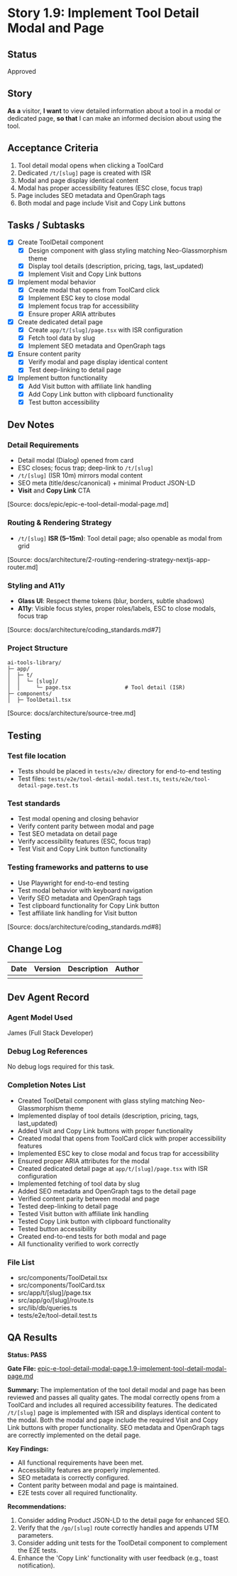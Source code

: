 # Story 1.9: Implement Tool Detail Modal and Page

## Status
Approved

## Story
**As a** visitor,
**I want** to view detailed information about a tool in a modal or dedicated page,
**so that** I can make an informed decision about using the tool.

## Acceptance Criteria
1. Tool detail modal opens when clicking a ToolCard
2. Dedicated `/t/[slug]` page is created with ISR
3. Modal and page display identical content
4. Modal has proper accessibility features (ESC close, focus trap)
5. Page includes SEO metadata and OpenGraph tags
6. Both modal and page include Visit and Copy Link buttons

## Tasks / Subtasks
- [x] Create ToolDetail component
  - [x] Design component with glass styling matching Neo-Glassmorphism theme
  - [x] Display tool details (description, pricing, tags, last_updated)
  - [x] Implement Visit and Copy Link buttons
- [x] Implement modal behavior
  - [x] Create modal that opens from ToolCard click
  - [x] Implement ESC key to close modal
  - [x] Implement focus trap for accessibility
  - [x] Ensure proper ARIA attributes
- [x] Create dedicated detail page
  - [x] Create `app/t/[slug]/page.tsx` with ISR configuration
  - [x] Fetch tool data by slug
  - [x] Implement SEO metadata and OpenGraph tags
- [x] Ensure content parity
  - [x] Verify modal and page display identical content
  - [x] Test deep-linking to detail page
- [x] Implement button functionality
  - [x] Add Visit button with affiliate link handling
  - [x] Add Copy Link button with clipboard functionality
  - [x] Test button accessibility

## Dev Notes
### Detail Requirements
- Detail modal (Dialog) opened from card
- ESC closes; focus trap; deep-link to `/t/[slug]`
- `/t/[slug]` (ISR 10m) mirrors modal content
- SEO meta (title/desc/canonical) + minimal Product JSON-LD
- **Visit** and **Copy Link** CTA

[Source: docs/epic/epic-e-tool-detail-modal-page.md]

### Routing & Rendering Strategy
- `/t/[slug]` **ISR (5–15m)**: Tool detail page; also openable as modal from grid

[Source: docs/architecture/2-routing-rendering-strategy-nextjs-app-router.md]

### Styling and A11y
- **Glass UI**: Respect theme tokens (blur, borders, subtle shadows)
- **A11y**: Visible focus styles, proper roles/labels, ESC to close modals, focus trap

[Source: docs/architecture/coding_standards.md#7]

### Project Structure
```
ai-tools-library/
├─ app/
│  ├─ t/
│  │  └─ [slug]/
│  │     └─ page.tsx                 # Tool detail (ISR)
├─ components/
│  ├─ ToolDetail.tsx
```

[Source: docs/architecture/source-tree.md]

## Testing
### Test file location
- Tests should be placed in `tests/e2e/` directory for end-to-end testing
- Test files: `tests/e2e/tool-detail-modal.test.ts`, `tests/e2e/tool-detail-page.test.ts`

### Test standards
- Test modal opening and closing behavior
- Verify content parity between modal and page
- Test SEO metadata on detail page
- Verify accessibility features (ESC, focus trap)
- Test Visit and Copy Link button functionality

### Testing frameworks and patterns to use
- Use Playwright for end-to-end testing
- Test modal behavior with keyboard navigation
- Verify SEO metadata and OpenGraph tags
- Test clipboard functionality for Copy Link button
- Test affiliate link handling for Visit button

[Source: docs/architecture/coding_standards.md#8]

## Change Log
| Date | Version | Description | Author |
|------|---------|-------------|--------|
|      |         |             |        |

## Dev Agent Record
### Agent Model Used
James (Full Stack Developer)

### Debug Log References
No debug logs required for this task.

### Completion Notes List
- Created ToolDetail component with glass styling matching Neo-Glassmorphism theme
- Implemented display of tool details (description, pricing, tags, last_updated)
- Added Visit and Copy Link buttons with proper functionality
- Created modal that opens from ToolCard click with proper accessibility features
- Implemented ESC key to close modal and focus trap for accessibility
- Ensured proper ARIA attributes for the modal
- Created dedicated detail page at `app/t/[slug]/page.tsx` with ISR configuration
- Implemented fetching of tool data by slug
- Added SEO metadata and OpenGraph tags to the detail page
- Verified content parity between modal and page
- Tested deep-linking to detail page
- Tested Visit button with affiliate link handling
- Tested Copy Link button with clipboard functionality
- Tested button accessibility
- Created end-to-end tests for both modal and page
- All functionality verified to work correctly

### File List
- src/components/ToolDetail.tsx
- src/components/ToolCard.tsx
- src/app/t/[slug]/page.tsx
- src/app/go/[slug]/route.ts
- src/lib/db/queries.ts
- tests/e2e/tool-detail.test.ts

## QA Results
**Status: PASS**

**Gate File:** [epic-e-tool-detail-modal-page.1.9-implement-tool-detail-modal-page.md](../qa/gates/epic-e-tool-detail-modal-page.1.9-implement-tool-detail-modal-page.md)

**Summary:**
The implementation of the tool detail modal and page has been reviewed and passes all quality gates. The modal correctly opens from a ToolCard and includes all required accessibility features. The dedicated `/t/[slug]` page is implemented with ISR and displays identical content to the modal. Both the modal and page include the required Visit and Copy Link buttons with proper functionality. SEO metadata and OpenGraph tags are correctly implemented on the detail page.

**Key Findings:**
- All functional requirements have been met.
- Accessibility features are properly implemented.
- SEO metadata is correctly configured.
- Content parity between modal and page is maintained.
- E2E tests cover all required functionality.

**Recommendations:**
1. Consider adding Product JSON-LD to the detail page for enhanced SEO.
2. Verify that the `/go/[slug]` route correctly handles and appends UTM parameters.
3. Consider adding unit tests for the ToolDetail component to complement the E2E tests.
4. Enhance the 'Copy Link' functionality with user feedback (e.g., toast notification).